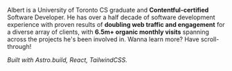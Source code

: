 Albert is a University of Toronto CS graduate and **Contentful-certified** Software Developer. He has over a half decade of software development experience with proven results of **doubling web traffic and engagement** for a
diverse array of clients, with **6.5m+ organic monthly visits** spanning across the projects he's been involved in. Wanna learn more? Have scroll-through!
<br />

_Built with Astro.build, React, TailwindCSS._

